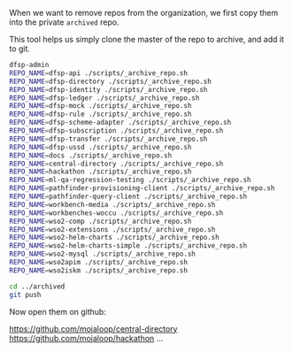 

When we want to remove repos from the organization, we first copy them into the private `archived` repo.

This tool helps us simply clone the master of the repo to archive, and add it to git.

```bash
dfsp-admin
REPO_NAME=dfsp-api ./scripts/_archive_repo.sh             
REPO_NAME=dfsp-directory ./scripts/_archive_repo.sh             
REPO_NAME=dfsp-identity ./scripts/_archive_repo.sh             
REPO_NAME=dfsp-ledger ./scripts/_archive_repo.sh             
REPO_NAME=dfsp-mock ./scripts/_archive_repo.sh             
REPO_NAME=dfsp-rule ./scripts/_archive_repo.sh             
REPO_NAME=dfsp-scheme-adapter ./scripts/_archive_repo.sh             
REPO_NAME=dfsp-subscription ./scripts/_archive_repo.sh             
REPO_NAME=dfsp-transfer ./scripts/_archive_repo.sh             
REPO_NAME=dfsp-ussd ./scripts/_archive_repo.sh             
REPO_NAME=docs ./scripts/_archive_repo.sh             
REPO_NAME=central-directory ./scripts/_archive_repo.sh
REPO_NAME=hackathon ./scripts/_archive_repo.sh
REPO_NAME=ml-qa-regression-testing ./scripts/_archive_repo.sh
REPO_NAME=pathfinder-provisioning-client ./scripts/_archive_repo.sh
REPO_NAME=pathfinder-query-client ./scripts/_archive_repo.sh
REPO_NAME=workbench-media ./scripts/_archive_repo.sh
REPO_NAME=workbenches-woccu ./scripts/_archive_repo.sh
REPO_NAME=wso2-comp ./scripts/_archive_repo.sh
REPO_NAME=wso2-extensions ./scripts/_archive_repo.sh
REPO_NAME=wso2-helm-charts ./scripts/_archive_repo.sh
REPO_NAME=wso2-helm-charts-simple ./scripts/_archive_repo.sh
REPO_NAME=wso2-mysql ./scripts/_archive_repo.sh
REPO_NAME=wso2apim ./scripts/_archive_repo.sh
REPO_NAME=wso2iskm ./scripts/_archive_repo.sh

cd ../archived 
git push
```


Now open them on github:

https://github.com/mojaloop/central-directory
https://github.com/mojaloop/hackathon
...